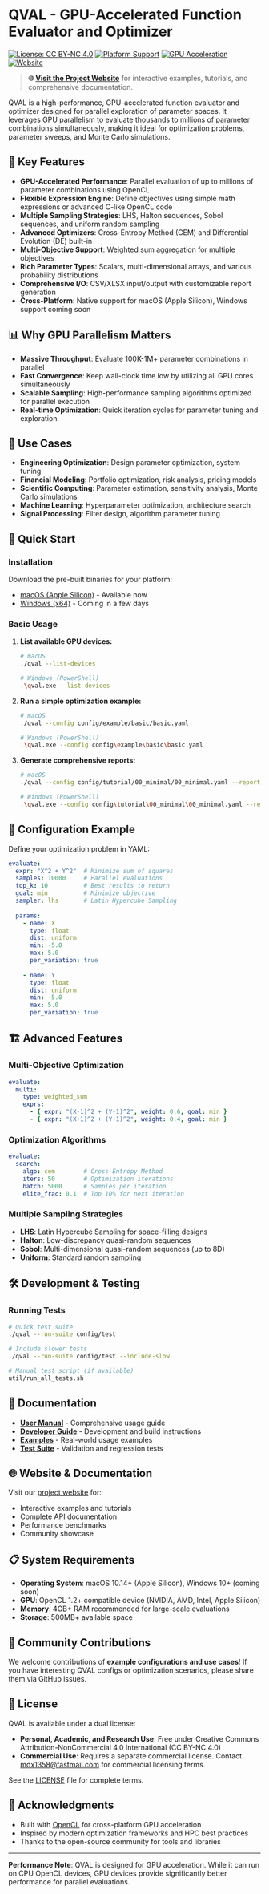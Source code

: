 # QVAL - GPU-Accelerated Function Evaluator and Optimizer

[![License: CC BY-NC 4.0](https://img.shields.io/badge/License-CC%20BY--NC%204.0-lightgrey.svg)](https://creativecommons.org/licenses/by-nc/4.0/)
[![Platform Support](https://img.shields.io/badge/platform-macOS%20(Apple%20Silicon)-blue)](https://github.com)
[![GPU Acceleration](https://img.shields.io/badge/acceleration-OpenCL%20GPU-green)](https://www.khronos.org/opencl/)
[![Website](https://img.shields.io/badge/website-mdx1358.github.io%2Fqval-purple)](https://mdx1358.github.io/qval/)

> **🌐 [Visit the Project Website](https://mdx1358.github.io/qval/)** for interactive examples, tutorials, and comprehensive documentation.

QVAL is a high-performance, GPU-accelerated function evaluator and optimizer designed for parallel exploration of parameter spaces. It leverages GPU parallelism to evaluate thousands to millions of parameter combinations simultaneously, making it ideal for optimization problems, parameter sweeps, and Monte Carlo simulations.

## 🚀 Key Features

- **GPU-Accelerated Performance**: Parallel evaluation of up to millions of parameter combinations using OpenCL
- **Flexible Expression Engine**: Define objectives using simple math expressions or advanced C-like OpenCL code
- **Multiple Sampling Strategies**: LHS, Halton sequences, Sobol sequences, and uniform random sampling
- **Advanced Optimizers**: Cross-Entropy Method (CEM) and Differential Evolution (DE) built-in
- **Multi-Objective Support**: Weighted sum aggregation for multiple objectives
- **Rich Parameter Types**: Scalars, multi-dimensional arrays, and various probability distributions
- **Comprehensive I/O**: CSV/XLSX input/output with customizable report generation
- **Cross-Platform**: Native support for macOS (Apple Silicon), Windows support coming soon

## 📊 Why GPU Parallelism Matters

- **Massive Throughput**: Evaluate 100K-1M+ parameter combinations in parallel
- **Fast Convergence**: Keep wall-clock time low by utilizing all GPU cores simultaneously  
- **Scalable Sampling**: High-performance sampling algorithms optimized for parallel execution
- **Real-time Optimization**: Quick iteration cycles for parameter tuning and exploration

## 🎯 Use Cases

- **Engineering Optimization**: Design parameter optimization, system tuning
- **Financial Modeling**: Portfolio optimization, risk analysis, pricing models
- **Scientific Computing**: Parameter estimation, sensitivity analysis, Monte Carlo simulations
- **Machine Learning**: Hyperparameter optimization, architecture search
- **Signal Processing**: Filter design, algorithm parameter tuning

## 🔧 Quick Start

### Installation
Download the pre-built binaries for your platform:
- [macOS (Apple Silicon)](https://github.com/mdx1358/qval/releases/latest) - Available now
- [Windows (x64)](https://github.com/mdx1358/qval/releases/latest) - Coming in a few days

### Basic Usage

1. **List available GPU devices:**
   ```bash
   # macOS
   ./qval --list-devices
   
   # Windows (PowerShell)
   .\qval.exe --list-devices
   ```

2. **Run a simple optimization example:**
   ```bash
   # macOS
   ./qval --config config/example/basic/basic.yaml
   
   # Windows (PowerShell)  
   .\qval.exe --config config\example\basic\basic.yaml
   ```

3. **Generate comprehensive reports:**
   ```bash
   # macOS
   ./qval --config config/tutorial/00_minimal/00_minimal.yaml --report txt,md,html
   
   # Windows (PowerShell)
   .\qval.exe --config config\tutorial\00_minimal\00_minimal.yaml --report txt,md,html
   ```

## 📝 Configuration Example

Define your optimization problem in YAML:

```yaml
evaluate:
  expr: "X^2 + Y^2"  # Minimize sum of squares
  samples: 10000     # Parallel evaluations
  top_k: 10          # Best results to return
  goal: min          # Minimize objective
  sampler: lhs       # Latin Hypercube Sampling
  
  params:
    - name: X
      type: float
      dist: uniform
      min: -5.0
      max: 5.0
      per_variation: true
      
    - name: Y  
      type: float
      dist: uniform
      min: -5.0
      max: 5.0
      per_variation: true
```

## 🏗️ Advanced Features

### Multi-Objective Optimization
```yaml
evaluate:
  multi:
    type: weighted_sum
    exprs:
      - { expr: "(X-1)^2 + (Y-1)^2", weight: 0.6, goal: min }
      - { expr: "(X+1)^2 + (Y+1)^2", weight: 0.4, goal: min }
```

### Optimization Algorithms
```yaml
evaluate:
  search:
    algo: cem        # Cross-Entropy Method
    iters: 50        # Optimization iterations
    batch: 5000      # Samples per iteration
    elite_frac: 0.1  # Top 10% for next iteration
```

### Multiple Sampling Strategies
- **LHS**: Latin Hypercube Sampling for space-filling designs
- **Halton**: Low-discrepancy quasi-random sequences
- **Sobol**: Multi-dimensional quasi-random sequences (up to 8D)
- **Uniform**: Standard random sampling

## 🛠️ Development & Testing

### Running Tests
```bash
# Quick test suite
./qval --run-suite config/test

# Include slower tests
./qval --run-suite config/test --include-slow

# Manual test script (if available)
util/run_all_tests.sh
```

## 📖 Documentation

- **[User Manual](bin/doc/manual.md)** - Comprehensive usage guide
- **[Developer Guide](bin/doc/dev.md)** - Development and build instructions
- **[Examples](config/example/)** - Real-world usage examples
- **[Test Suite](config/test/)** - Validation and regression tests

## 🌐 Website & Documentation

Visit our [project website](https://mdx1358.github.io/qval/) for:
- Interactive examples and tutorials
- Complete API documentation  
- Performance benchmarks
- Community showcase

## 📋 System Requirements

- **Operating System**: macOS 10.14+ (Apple Silicon), Windows 10+ (coming soon)
- **GPU**: OpenCL 1.2+ compatible device (NVIDIA, AMD, Intel, Apple Silicon)
- **Memory**: 4GB+ RAM recommended for large-scale evaluations
- **Storage**: 500MB+ available space

## 🤝 Community Contributions

We welcome contributions of **example configurations and use cases**! If you have interesting QVAL configs or optimization scenarios, please share them via GitHub issues.

## 📄 License

QVAL is available under a dual license:

- **Personal, Academic, and Research Use**: Free under Creative Commons Attribution-NonCommercial 4.0 International (CC BY-NC 4.0)
- **Commercial Use**: Requires a separate commercial license. Contact mdx1358@fastmail.com for commercial licensing terms.

See the [LICENSE](LICENSE) file for complete terms.

## 🙏 Acknowledgments

- Built with [OpenCL](https://www.khronos.org/opencl/) for cross-platform GPU acceleration
- Inspired by modern optimization frameworks and HPC best practices
- Thanks to the open-source community for tools and libraries

---

**Performance Note**: QVAL is designed for GPU acceleration. While it can run on CPU OpenCL devices, GPU devices provide significantly better performance for parallel evaluations.
